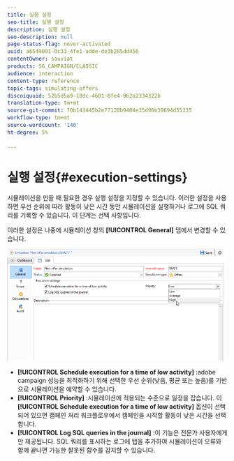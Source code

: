 ```yaml
---
title: 실행 설정
seo-title: 실행 설정
description: 실행 설정
seo-description: null
page-status-flag: never-activated
uuid: a6549091-0c33-4fe1-adde-de3b285dd456
contentOwner: sauviat
products: SG_CAMPAIGN/CLASSIC
audience: interaction
content-type: reference
topic-tags: simulating-offers
discoiquuid: 52b5d5a9-10dc-4601-8fe4-962a2334322b
translation-type: tm+mt
source-git-commit: 70b143445b2e77128b9404e35d96b39694d55335
workflow-type: tm+mt
source-wordcount: '140'
ht-degree: 5%

---
```



# 실행 설정{#execution-settings}

시뮬레이션을 만들 때 필요한 경우 실행 설정을 지정할 수 있습니다. 이러한 설정을 사용하면 우선 순위에 따라 활동이 낮은 시간 동안 시뮬레이션을 실행하거나 로그에 SQL 쿼리를 기록할 수 있습니다. 이 단계는 선택 사항입니다.

이러한 설정은 나중에 시뮬레이션 창의 **[!UICONTROL General]** 탭에서 변경할 수 있습니다.

![](assets/offer_simulation_008.png)

* **[!UICONTROL Schedule execution for a time of low activity]** :adobe campaign 성능을 최적화하기 위해 선택한 우선 순위(낮음, 평균 또는 높음)를 기반으로 시뮬레이션을 예약할 수 있습니다.
* **[!UICONTROL Priority]** :시뮬레이션에 적용되는 수준으로 일정을 잡습니다. 이 **[!UICONTROL Schedule execution for a time of low activity]** 옵션이 선택되어 있으면 캠페인 처리 워크플로우에서 캠페인을 시작할 활동이 낮은 시간을 선택합니다.
* **[!UICONTROL Log SQL queries in the journal]** :이 기능은 전문가 사용자에게만 제공됩니다. SQL 쿼리를 표시하는 로그에 탭을 추가하여 시뮬레이션이 오류와 함께 끝나면 가능한 잘못된 함수를 감지할 수 있습니다.

